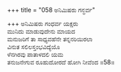 +++
title = "058 ಅನಿಮಿಷರು ಗನ್ಧರ್ವ"

+++
ಅನಿಮಿಷರು ಗಂಧರ್ವ ಯಕ್ಷರು  
ಮುನಿದು ಮಾಡುವುದೇನು ಮಾಯದ  
ಮನುಜರಿಗೆ ತಾ ಸಾಧ್ಯವಹೆನೇ ತನ್ನನರಿಯಿರಲಾ  
ವಿನುತ ಸಲಿಲಸ್ತಂಭವಿದ್ಯೆಯೊ  
ಳೆನಗಿರವು ಪಾತಾಳದಲಿ ಯಮ  
ತನುಜನೇಗುವ ರೂಹುದೋರದೆ ಹೋಗಿ ನೀವೆಂದ     ॥58॥